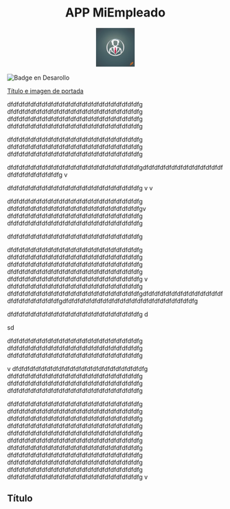 <h1 align="center"> APP MiEmpleado </h1>
<p align="center">
  <img src="https://github.com/javieb/ProyectoFinal/blob/main/documentacion/img/logoTitulo.png?raw=true"     alt="Logo empresa" width="90" height="auto">
</p>

![Badge en Desarollo](https://img.shields.io/badge/STATUS-EN%20DESAROLLO-blue)

[Título e imagen de portada](#título)


dfdfdfdfdfdfdfdfdfdfdfdfdfdfdfdfdfdfdfdfdfdfdfg
dfdfdfdfdfdfdfdfdfdfdfdfdfdfdfdfdfdfdfdfdfdfdfg
dfdfdfdfdfdfdfdfdfdfdfdfdfdfdfdfdfdfdfdfdfdfdfg
dfdfdfdfdfdfdfdfdfdfdfdfdfdfdfdfdfdfdfdfdfdfdfg

dfdfdfdfdfdfdfdfdfdfdfdfdfdfdfdfdfdfdfdfdfdfdfg
dfdfdfdfdfdfdfdfdfdfdfdfdfdfdfdfdfdfdfdfdfdfdfg
dfdfdfdfdfdfdfdfdfdfdfdfdfdfdfdfdfdfdfdfdfdfdfg

dfdfdfdfdfdfdfdfdfdfdfdfdfdfdfdfdfdfdfdfdfdfdfgdfdfdfdfdfdfdfdfdfdfdfdfdfdfdfdfdfdfdfdfdfdfdfg
v

dfdfdfdfdfdfdfdfdfdfdfdfdfdfdfdfdfdfdfdfdfdfdfg
v
v

dfdfdfdfdfdfdfdfdfdfdfdfdfdfdfdfdfdfdfdfdfdfdfg
dfdfdfdfdfdfdfdfdfdfdfdfdfdfdfdfdfdfdfdfdfdfdfgv
dfdfdfdfdfdfdfdfdfdfdfdfdfdfdfdfdfdfdfdfdfdfdfg
dfdfdfdfdfdfdfdfdfdfdfdfdfdfdfdfdfdfdfdfdfdfdfg

dfdfdfdfdfdfdfdfdfdfdfdfdfdfdfdfdfdfdfdfdfdfdfg

dfdfdfdfdfdfdfdfdfdfdfdfdfdfdfdfdfdfdfdfdfdfdfg
dfdfdfdfdfdfdfdfdfdfdfdfdfdfdfdfdfdfdfdfdfdfdfg
dfdfdfdfdfdfdfdfdfdfdfdfdfdfdfdfdfdfdfdfdfdfdfg
dfdfdfdfdfdfdfdfdfdfdfdfdfdfdfdfdfdfdfdfdfdfdfg
dfdfdfdfdfdfdfdfdfdfdfdfdfdfdfdfdfdfdfdfdfdfdfg
v
dfdfdfdfdfdfdfdfdfdfdfdfdfdfdfdfdfdfdfdfdfdfdfg
dfdfdfdfdfdfdfdfdfdfdfdfdfdfdfdfdfdfdfdfdfdfdfgdfdfdfdfdfdfdfdfdfdfdfdfdfdfdfdfdfdfdfdfdfdfdfgdfdfdfdfdfdfdfdfdfdfdfdfdfdfdfdfdfdfdfdfdfdfdfg

dfdfdfdfdfdfdfdfdfdfdfdfdfdfdfdfdfdfdfdfdfdfdfg
d

sd

dfdfdfdfdfdfdfdfdfdfdfdfdfdfdfdfdfdfdfdfdfdfdfg
dfdfdfdfdfdfdfdfdfdfdfdfdfdfdfdfdfdfdfdfdfdfdfg
dfdfdfdfdfdfdfdfdfdfdfdfdfdfdfdfdfdfdfdfdfdfdfg

v
dfdfdfdfdfdfdfdfdfdfdfdfdfdfdfdfdfdfdfdfdfdfdfg
dfdfdfdfdfdfdfdfdfdfdfdfdfdfdfdfdfdfdfdfdfdfdfg
dfdfdfdfdfdfdfdfdfdfdfdfdfdfdfdfdfdfdfdfdfdfdfg
dfdfdfdfdfdfdfdfdfdfdfdfdfdfdfdfdfdfdfdfdfdfdfg

dfdfdfdfdfdfdfdfdfdfdfdfdfdfdfdfdfdfdfdfdfdfdfg
dfdfdfdfdfdfdfdfdfdfdfdfdfdfdfdfdfdfdfdfdfdfdfg
dfdfdfdfdfdfdfdfdfdfdfdfdfdfdfdfdfdfdfdfdfdfdfg
dfdfdfdfdfdfdfdfdfdfdfdfdfdfdfdfdfdfdfdfdfdfdfg
dfdfdfdfdfdfdfdfdfdfdfdfdfdfdfdfdfdfdfdfdfdfdfg
dfdfdfdfdfdfdfdfdfdfdfdfdfdfdfdfdfdfdfdfdfdfdfg
dfdfdfdfdfdfdfdfdfdfdfdfdfdfdfdfdfdfdfdfdfdfdfg
dfdfdfdfdfdfdfdfdfdfdfdfdfdfdfdfdfdfdfdfdfdfdfg
dfdfdfdfdfdfdfdfdfdfdfdfdfdfdfdfdfdfdfdfdfdfdfg
dfdfdfdfdfdfdfdfdfdfdfdfdfdfdfdfdfdfdfdfdfdfdfg
dfdfdfdfdfdfdfdfdfdfdfdfdfdfdfdfdfdfdfdfdfdfdfg
v
## Título
